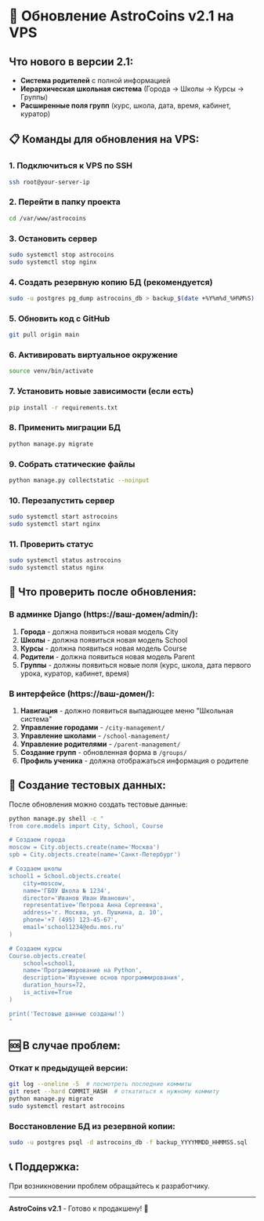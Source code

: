 # 🚀 Обновление AstroCoins v2.1 на VPS

## Что нового в версии 2.1:
- **Система родителей** с полной информацией
- **Иерархическая школьная система** (Города → Школы → Курсы → Группы)
- **Расширенные поля групп** (курс, школа, дата, время, кабинет, куратор)

## 📋 Команды для обновления на VPS:

### 1. Подключиться к VPS по SSH
```bash
ssh root@your-server-ip
```

### 2. Перейти в папку проекта
```bash
cd /var/www/astrocoins
```

### 3. Остановить сервер
```bash
sudo systemctl stop astrocoins
sudo systemctl stop nginx
```

### 4. Создать резервную копию БД (рекомендуется)
```bash
sudo -u postgres pg_dump astrocoins_db > backup_$(date +%Y%m%d_%H%M%S).sql
```

### 5. Обновить код с GitHub
```bash
git pull origin main
```

### 6. Активировать виртуальное окружение
```bash
source venv/bin/activate
```

### 7. Установить новые зависимости (если есть)
```bash
pip install -r requirements.txt
```

### 8. Применить миграции БД
```bash
python manage.py migrate
```

### 9. Собрать статические файлы
```bash
python manage.py collectstatic --noinput
```

### 10. Перезапустить сервер
```bash
sudo systemctl start astrocoins
sudo systemctl start nginx
```

### 11. Проверить статус
```bash
sudo systemctl status astrocoins
sudo systemctl status nginx
```

## 🎯 Что проверить после обновления:

### В админке Django (https://ваш-домен/admin/):
1. **Города** - должна появиться новая модель City
2. **Школы** - должна появиться новая модель School  
3. **Курсы** - должна появиться новая модель Course
4. **Родители** - должна появиться новая модель Parent
5. **Группы** - должны появиться новые поля (курс, школа, дата первого урока, куратор, кабинет, время)

### В интерфейсе (https://ваш-домен/):
1. **Навигация** - должно появиться выпадающее меню "Школьная система"
2. **Управление городами** - `/city-management/`
3. **Управление школами** - `/school-management/`
4. **Управление родителями** - `/parent-management/`
5. **Создание групп** - обновленная форма в `/groups/`
6. **Профиль ученика** - должна отображаться информация о родителе

## 🔧 Создание тестовых данных:

После обновления можно создать тестовые данные:

```bash
python manage.py shell -c "
from core.models import City, School, Course

# Создаем города
moscow = City.objects.create(name='Москва')
spb = City.objects.create(name='Санкт-Петербург')

# Создаем школы
school1 = School.objects.create(
    city=moscow,
    name='ГБОУ Школа № 1234',
    director='Иванов Иван Иванович',
    representative='Петрова Анна Сергеевна',
    address='г. Москва, ул. Пушкина, д. 10',
    phone='+7 (495) 123-45-67',
    email='school1234@edu.mos.ru'
)

# Создаем курсы
Course.objects.create(
    school=school1,
    name='Программирование на Python',
    description='Изучение основ программирования',
    duration_hours=72,
    is_active=True
)

print('Тестовые данные созданы!')
"
```

## 🆘 В случае проблем:

### Откат к предыдущей версии:
```bash
git log --oneline -5  # посмотреть последние коммиты
git reset --hard COMMIT_HASH  # откатиться к нужному коммиту
python manage.py migrate
sudo systemctl restart astrocoins
```

### Восстановление БД из резервной копии:
```bash
sudo -u postgres psql -d astrocoins_db -f backup_YYYYMMDD_HHMMSS.sql
```

## 📞 Поддержка:
При возникновении проблем обращайтесь к разработчику.

---
**AstroCoins v2.1** - Готово к продакшену! 🚀